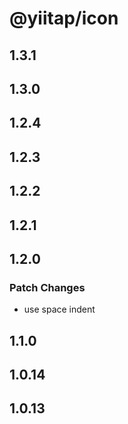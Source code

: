 # @yiitap/icon

## 1.3.1

## 1.3.0

## 1.2.4

## 1.2.3

## 1.2.2

## 1.2.1

## 1.2.0

### Patch Changes

- use space indent

## 1.1.0

## 1.0.14

## 1.0.13
